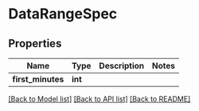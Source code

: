 # DataRangeSpec

## Properties
Name | Type | Description | Notes
------------ | ------------- | ------------- | -------------
**first_minutes** | **int** |  | 

[[Back to Model list]](../README.md#documentation-for-models) [[Back to API list]](../README.md#documentation-for-api-endpoints) [[Back to README]](../README.md)



